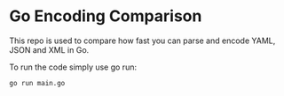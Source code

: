 # Go Encoding Comparison

This repo is used to compare how fast you can parse and encode YAML, JSON and XML in Go.

To run the code simply use go run:

```
go run main.go
```
